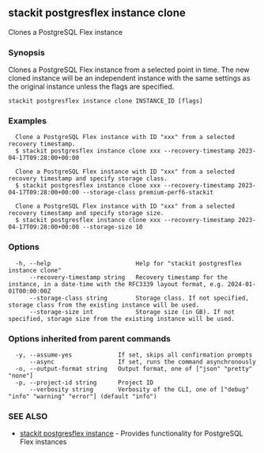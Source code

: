 ## stackit postgresflex instance clone

Clones a PostgreSQL Flex instance

### Synopsis

Clones a PostgreSQL Flex instance from a selected point in time. The new cloned instance will be an independent instance with the same settings as the original instance unless the flags are specified.

```
stackit postgresflex instance clone INSTANCE_ID [flags]
```

### Examples

```
  Clone a PostgreSQL Flex instance with ID "xxx" from a selected recovery timestamp.
  $ stackit postgresflex instance clone xxx --recovery-timestamp 2023-04-17T09:28:00+00:00

  Clone a PostgreSQL Flex instance with ID "xxx" from a selected recovery timestamp and specify storage class.
  $ stackit postgresflex instance clone xxx --recovery-timestamp 2023-04-17T09:28:00+00:00 --storage-class premium-perf6-stackit

  Clone a PostgreSQL Flex instance with ID "xxx" from a selected recovery timestamp and specify storage size.
  $ stackit postgresflex instance clone xxx --recovery-timestamp 2023-04-17T09:28:00+00:00 --storage-size 10
```

### Options

```
  -h, --help                        Help for "stackit postgresflex instance clone"
      --recovery-timestamp string   Recovery timestamp for the instance, in a date-time with the RFC3339 layout format, e.g. 2024-01-01T00:00:00Z
      --storage-class string        Storage class. If not specified, storage class from the existing instance will be used.
      --storage-size int            Storage size (in GB). If not specified, storage size from the existing instance will be used.
```

### Options inherited from parent commands

```
  -y, --assume-yes             If set, skips all confirmation prompts
      --async                  If set, runs the command asynchronously
  -o, --output-format string   Output format, one of ["json" "pretty" "none"]
  -p, --project-id string      Project ID
      --verbosity string       Verbosity of the CLI, one of ["debug" "info" "warning" "error"] (default "info")
```

### SEE ALSO

* [stackit postgresflex instance](./stackit_postgresflex_instance.md)	 - Provides functionality for PostgreSQL Flex instances

